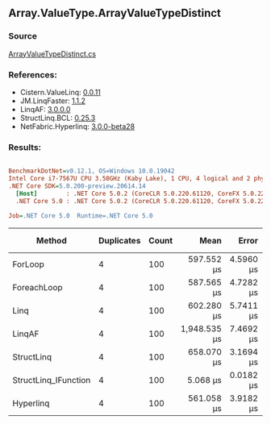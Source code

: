 ﻿## Array.ValueType.ArrayValueTypeDistinct

### Source
[ArrayValueTypeDistinct.cs](../LinqBenchmarks/Array/ValueType/ArrayValueTypeDistinct.cs)

### References:
- Cistern.ValueLinq: [0.0.11](https://www.nuget.org/packages/Cistern.ValueLinq/0.0.11)
- JM.LinqFaster: [1.1.2](https://www.nuget.org/packages/JM.LinqFaster/1.1.2)
- LinqAF: [3.0.0.0](https://www.nuget.org/packages/LinqAF/3.0.0.0)
- StructLinq.BCL: [0.25.3](https://www.nuget.org/packages/StructLinq.BCL/0.25.3)
- NetFabric.Hyperlinq: [3.0.0-beta28](https://www.nuget.org/packages/NetFabric.Hyperlinq/3.0.0-beta28)

### Results:
``` ini

BenchmarkDotNet=v0.12.1, OS=Windows 10.0.19042
Intel Core i7-7567U CPU 3.50GHz (Kaby Lake), 1 CPU, 4 logical and 2 physical cores
.NET Core SDK=5.0.200-preview.20614.14
  [Host]        : .NET Core 5.0.2 (CoreCLR 5.0.220.61120, CoreFX 5.0.220.61120), X64 RyuJIT
  .NET Core 5.0 : .NET Core 5.0.2 (CoreCLR 5.0.220.61120, CoreFX 5.0.220.61120), X64 RyuJIT

Job=.NET Core 5.0  Runtime=.NET Core 5.0  

```
|               Method | Duplicates | Count |         Mean |     Error |    StdDev | Ratio | RatioSD |     Gen 0 | Gen 1 | Gen 2 | Allocated |
|--------------------- |----------- |------ |-------------:|----------:|----------:|------:|--------:|----------:|------:|------:|----------:|
|              ForLoop |          4 |   100 |   597.552 μs | 4.5960 μs | 4.0742 μs | 1.000 |    0.00 | 1095.7031 |     - |     - | 2292184 B |
|          ForeachLoop |          4 |   100 |   587.565 μs | 4.7282 μs | 4.1914 μs | 0.983 |    0.01 | 1095.7031 |     - |     - | 2292184 B |
|                 Linq |          4 |   100 |   602.280 μs | 5.7411 μs | 4.7941 μs | 1.007 |    0.01 | 1092.7734 |     - |     - | 2286672 B |
|               LinqAF |          4 |   100 | 1,948.535 μs | 7.4692 μs | 6.2371 μs | 3.259 |    0.02 | 2187.5000 |     - |     - | 4575073 B |
|           StructLinq |          4 |   100 |   658.070 μs | 3.1694 μs | 2.9646 μs | 1.102 |    0.01 | 1086.9141 |     - |     - | 2273657 B |
| StructLinq_IFunction |          4 |   100 |     5.068 μs | 0.0182 μs | 0.0162 μs | 0.008 |    0.00 |         - |     - |     - |         - |
|            Hyperlinq |          4 |   100 |   561.058 μs | 3.9182 μs | 3.0591 μs | 0.938 |    0.01 | 1045.8984 |     - |     - | 2187585 B |
